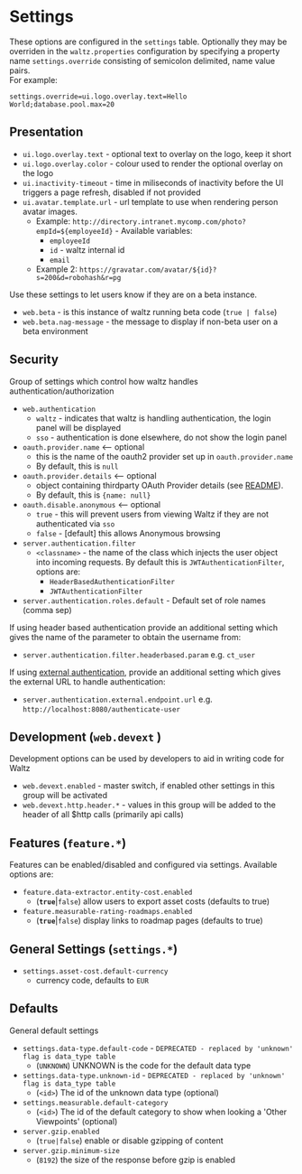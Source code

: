 # Settings

These options are configured in the `settings` table.  Optionally they may
be overriden in the `waltz.properties` configuration by specifying a property 
name `settings.override` consisting of semicolon delimited, name value pairs.  
For example:

```
settings.override=ui.logo.overlay.text=Hello World;database.pool.max=20
```

## Presentation

* ```ui.logo.overlay.text``` - optional text to overlay on the logo, keep it short
* ```ui.logo.overlay.color``` - colour used to render the optional overlay on the logo
* ```ui.inactivity-timeout``` - time in miliseconds of inactivity before the UI triggers a page refresh, disabled if not provided
* ```ui.avatar.template.url``` - url template to use when rendering person avatar images. 
  * Example: `http://directory.intranet.mycomp.com/photo?empId=${employeeId}` - Available variables:
    * `employeeId` 
    * `id` - waltz internal id
    * `email`
  * Example 2: `https://gravatar.com/avatar/${id}?s=200&d=robohash&r=pg`

Use these settings to let users know if they are on a beta instance. 

* ```web.beta``` - is this instance of waltz running beta code (```true | false```)
* ```web.beta.nag-message``` - the message to display if non-beta user on a beta environment



## Security

Group of settings which control how waltz handles authentication/authorization

* ```web.authentication```
  * ```waltz``` - indicates that waltz is handling authentication, the login panel will be displayed
  * ```sso``` - authentication is done elsewhere, do not show the login panel
* ```oauth.provider.name``` <-- optional
  * this is the name of the oauth2 provider set up in ```oauth.provider.name```
  * By default, this is `null`
* ```oauth.provider.details``` <-- optional
  * object containing thirdparty OAuth Provider details  (see [README](../../../waltz-ng/client/README.md)).
  * By default, this is `{name: null}`
* ```oauth.disable.anonymous``` <-- optional
  * ```true``` - this will prevent users from viewing Waltz if they are not authenticated via ```sso```
  * ```false``` - [default] this allows Anonymous browsing
* ```server.authentication.filter```
  * ```<classname>``` - the name of the class which injects the user object into incoming requests.
    By default this is ```JWTAuthenticationFilter```, options are:
    * ```HeaderBasedAuthenticationFilter```
    * ```JWTAuthenticationFilter```
* ```server.authentication.roles.default``` - Default set of role names (comma sep)

If using header based authentication provide an additional setting which gives the name of the parameter to obtain the username from:

* `server.authentication.filter.headerbased.param`  e.g. `ct_user`

If using [external authentication](../../integration/external-authentication/external-authentication.md), provide an additional setting which gives the external URL to handle authentication:

* `server.authentication.external.endpoint.url`  e.g. `http://localhost:8080/authenticate-user`

## Development (```web.devext``` )

Development options can be used by developers to aid in writing code for Waltz

* ```web.devext.enabled``` - master switch, if enabled other settings in this group will be activated
* ```web.devext.http.header.*``` - values in this group will be added to the header of
    all $http calls (primarily api calls)


## Features (```feature.*```)

Features can be enabled/disabled and configured via settings.  Available options are:

* ```feature.data-extractor.entity-cost.enabled```
    * (**`true`**|`false`) allow users to export asset costs (defaults to true)
* ```feature.measurable-rating-roadmaps.enabled```
    * (**`true`**|`false`) display links to roadmap pages (defaults to true)
   


## General Settings (```settings.*```)

* ```settings.asset-cost.default-currency```
    * currency code, defaults to `EUR`

## Defaults

General default settings

* ```settings.data-type.default-code``` - `DEPRECATED - replaced by 'unknown' flag is data_type table`
    * (```UNKNOWN```) UNKNOWN is the code for the default data type
* ```settings.data-type.unknown-id``` - `DEPRECATED - replaced by 'unknown' flag is data_type table`
    * (```<id>```) The id of the unknown data type (optional) 
* ```settings.measurable.default-category```
    * (```<id>```) The id of the default category to show when looking a 'Other Viewpoints'  (optional)
* ```server.gzip.enabled```
    * (```true|false```) enable or disable gzipping of content
* ```server.gzip.minimum-size```
    * (```8192```) the size of the response before gzip is enabled
